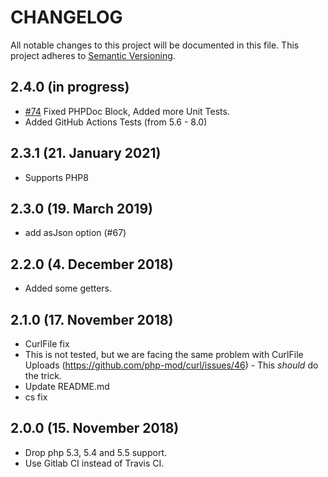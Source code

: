 # CHANGELOG

All notable changes to this project will be documented in this file. This project adheres to [Semantic Versioning](http://semver.org/).

## 2.4.0 (in progress)

+ [#74](https://github.com/php-mod/curl/pull/75) Fixed PHPDoc Block, Added more Unit Tests.
+ Added GitHub Actions Tests (from 5.6 - 8.0)

## 2.3.1 (21. January 2021)

+ Supports PHP8

## 2.3.0 (19. March 2019)

+ add asJson option (#67)

## 2.2.0 (4. December 2018)

+ Added some getters.

## 2.1.0 (17. November 2018)

+ CurlFile fix
+ This is not tested, but we are facing the same problem with CurlFile Uploads (https://github.com/php-mod/curl/issues/46) - This *should* do the trick.
+ Update README.md
+ cs fix

## 2.0.0 (15. November 2018)

+ Drop php 5.3, 5.4 and 5.5 support.
+ Use Gitlab CI instead of Travis CI.